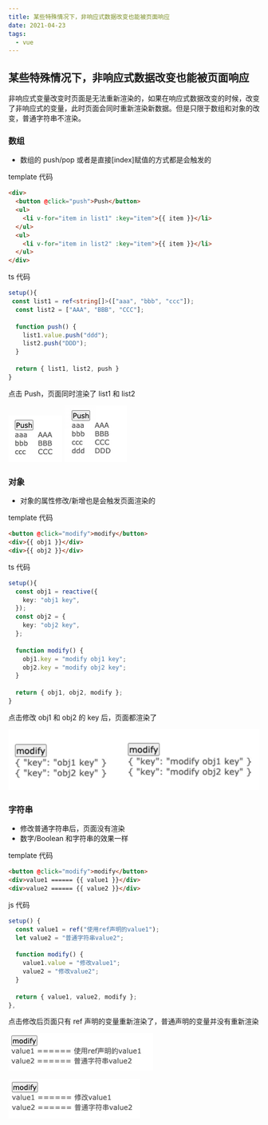```yaml
---
title: 某些特殊情况下，非响应式数据改变也能被页面响应
date: 2021-04-23
tags:
  - vue
---
```


## 某些特殊情况下，非响应式数据改变也能被页面响应

非响应式变量改变时页面是无法重新渲染的，如果在响应式数据改变的时候，改变了非响应式的变量，此时页面会同时重新渲染新数据。但是只限于数组和对象的改变，普通字符串不渲染。

### 数组

- 数组的 push/pop 或者是直接[index]赋值的方式都是会触发的

template 代码

```html
<div>
  <button @click="push">Push</button>
  <ul>
    <li v-for="item in list1" :key="item">{{ item }}</li>
  </ul>
  <ul>
    <li v-for="item in list2" :key="item">{{ item }}</li>
  </ul>
</div>
```

ts 代码

```ts
setup(){
 const list1 = ref<string[]>(["aaa", "bbb", "ccc"]);
  const list2 = ["AAA", "BBB", "CCC"];

  function push() {
    list1.value.push("ddd");
    list2.push("DDD");
  }

  return { list1, list2, push }
}
```

点击 Push，页面同时渲染了 list1 和 list2

![vue_reactivity_data_1](./vue_reactivity_data_1.png)
![vue_reactivity_data_2](./vue_reactivity_data_2.png)

### 对象

- 对象的属性修改/新增也是会触发页面渲染的

template 代码

```html
<button @click="modify">modify</button>
<div>{{ obj1 }}</div>
<div>{{ obj2 }}</div>
```

ts 代码

```ts
setup(){
  const obj1 = reactive({
    key: "obj1 key",
  });
  const obj2 = {
    key: "obj2 key",
  };

  function modify() {
    obj1.key = "modify obj1 key";
    obj2.key = "modify obj2 key";
  }

  return { obj1, obj2, modify };
}
```

点击修改 obj1 和 obj2 的 key 后，页面都渲染了

![vue_reactivity_data_3](./vue_reactivity_data_3.png)

### 字符串

- 修改普通字符串后，页面没有渲染
- 数字/Boolean 和字符串的效果一样

template 代码

```html
<button @click="modify">modify</button>
<div>value1 ====== {{ value1 }}</div>
<div>value2 ====== {{ value2 }}</div>
```

js 代码

```ts
setup() {
  const value1 = ref("使用ref声明的value1");
  let value2 = "普通字符串value2";

  function modify() {
    value1.value = "修改value1";
    value2 = "修改value2";
  }

  return { value1, value2, modify };
},

```

点击修改后页面只有 ref 声明的变量重新渲染了，普通声明的变量并没有重新渲染

![vue_reactivity_data_4](./vue_reactivity_data_4.png)

![vue_reactivity_data_5](./vue_reactivity_data_5.png)
